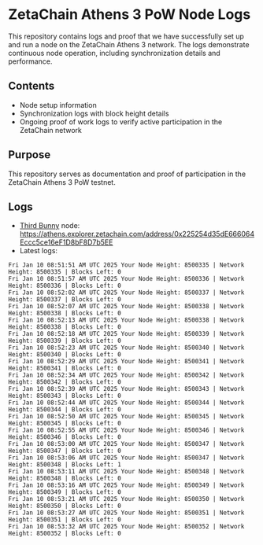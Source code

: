 # ZetaChain Athens 3 PoW Node Logs
This repository contains logs and proof that we have successfully set up and run a node on the ZetaChain Athens 3 network. The logs demonstrate continuous node operation, including synchronization details and performance.

## Contents
- Node setup information
- Synchronization logs with block height details
- Ongoing proof of work logs to verify active participation in the ZetaChain network

## Purpose
This repository serves as documentation and proof of participation in the ZetaChain Athens 3 PoW testnet.

## Logs

- [Third Bunny](https://thirdbunny.xyz/) node: https://athens.explorer.zetachain.com/address/0x225254d35dE666064Eccc5ce16eF1D8bF8D7b5EE
- Latest logs:
```
Fri Jan 10 08:51:51 AM UTC 2025 Your Node Height: 8500335 | Network Height: 8500335 | Blocks Left: 0
Fri Jan 10 08:51:57 AM UTC 2025 Your Node Height: 8500336 | Network Height: 8500336 | Blocks Left: 0
Fri Jan 10 08:52:02 AM UTC 2025 Your Node Height: 8500337 | Network Height: 8500337 | Blocks Left: 0
Fri Jan 10 08:52:07 AM UTC 2025 Your Node Height: 8500338 | Network Height: 8500338 | Blocks Left: 0
Fri Jan 10 08:52:13 AM UTC 2025 Your Node Height: 8500338 | Network Height: 8500338 | Blocks Left: 0
Fri Jan 10 08:52:18 AM UTC 2025 Your Node Height: 8500339 | Network Height: 8500339 | Blocks Left: 0
Fri Jan 10 08:52:23 AM UTC 2025 Your Node Height: 8500340 | Network Height: 8500340 | Blocks Left: 0
Fri Jan 10 08:52:29 AM UTC 2025 Your Node Height: 8500341 | Network Height: 8500341 | Blocks Left: 0
Fri Jan 10 08:52:34 AM UTC 2025 Your Node Height: 8500342 | Network Height: 8500342 | Blocks Left: 0
Fri Jan 10 08:52:39 AM UTC 2025 Your Node Height: 8500343 | Network Height: 8500343 | Blocks Left: 0
Fri Jan 10 08:52:44 AM UTC 2025 Your Node Height: 8500344 | Network Height: 8500344 | Blocks Left: 0
Fri Jan 10 08:52:50 AM UTC 2025 Your Node Height: 8500345 | Network Height: 8500345 | Blocks Left: 0
Fri Jan 10 08:52:55 AM UTC 2025 Your Node Height: 8500346 | Network Height: 8500346 | Blocks Left: 0
Fri Jan 10 08:53:00 AM UTC 2025 Your Node Height: 8500347 | Network Height: 8500347 | Blocks Left: 0
Fri Jan 10 08:53:06 AM UTC 2025 Your Node Height: 8500347 | Network Height: 8500348 | Blocks Left: 1
Fri Jan 10 08:53:11 AM UTC 2025 Your Node Height: 8500348 | Network Height: 8500348 | Blocks Left: 0
Fri Jan 10 08:53:16 AM UTC 2025 Your Node Height: 8500349 | Network Height: 8500349 | Blocks Left: 0
Fri Jan 10 08:53:21 AM UTC 2025 Your Node Height: 8500350 | Network Height: 8500350 | Blocks Left: 0
Fri Jan 10 08:53:27 AM UTC 2025 Your Node Height: 8500351 | Network Height: 8500351 | Blocks Left: 0
Fri Jan 10 08:53:32 AM UTC 2025 Your Node Height: 8500352 | Network Height: 8500352 | Blocks Left: 0
```
